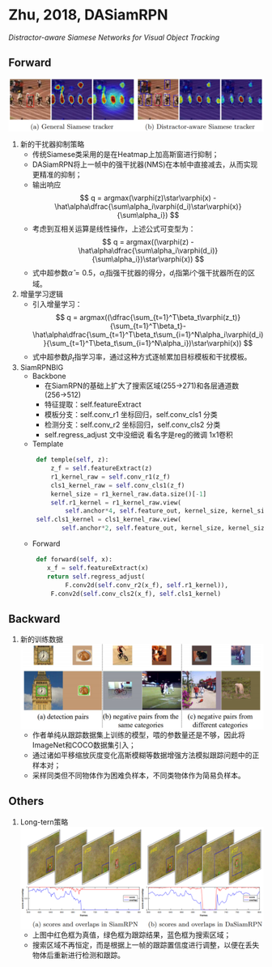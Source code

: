 # Zhu, 2018, DASiamRPN

*Distractor-aware Siamese Networks for Visual Object Tracking*

## Forward
<img src="./img/gaozhong_forward_01.png"  style="zoom:66%"  align="center"/>

1. 新的干扰器抑制策略
   - 传统Siamese类采用的是在Heatmap上加高斯窗进行抑制；
   - DASiamRPN将上一帧中的强干扰器(NMS)在本帧中直接减去，从而实现更精准的抑制；
   - 输出响应$$ q = argmax(\varphi(z)\star\varphi(x) - \hat\alpha\dfrac{\sum\alpha_i\varphi(d_i)\star\varphi(x)}{\sum\alpha_i}) $$
   - 考虑到互相关运算是线性操作，上述公式可变型为：$$ q = argmax((\varphi(z) - \hat\alpha\dfrac{\sum\alpha_i\varphi(d_i)}{\sum\alpha_i})\star\varphi(x)) $$
   - 式中超参数$\hat\alpha=0.5$，$\alpha_i$指强干扰器的得分，$d_i$指第$i$个强干扰器所在的区域。
2. 增量学习逻辑
   - 引入增量学习：$$ q = argmax((\dfrac{\sum_{t=1}^T\beta_t\varphi(z_t)}{\sum_{t=1}^T\beta_t}- \hat\alpha\dfrac{\sum_{t=1}^T\beta_t\sum_{i=1}^N\alpha_i\varphi(d_i)}{\sum_{t=1}^T\beta_t\sum_{i=1}^N\alpha_i})\star\varphi(x)) $$
   - 式中超参数$\beta_t$指学习率，通过这种方式逐帧累加目标模板和干扰模板。
3. SiamRPNBIG
   - Backbone
       - 在SiamRPN的基础上扩大了搜索区域(255→271)和各层通道数(256→512)
       - 特征提取：self.featureExtract 
       - 模板分支：self.conv_r1 坐标回归，self.conv_cls1 分类
       - 检测分支：self.conv_r2 坐标回归，self.conv_cls2 分类
       - self.regress_adjust 文中没细说 看名字是reg的微调 1x1卷积
   - Template
       ```Python
		def temple(self, z):
			z_f = self.featureExtract(z)
			r1_kernel_raw = self.conv_r1(z_f)
			cls1_kernel_raw = self.conv_cls1(z_f)
			kernel_size = r1_kernel_raw.data.size()[-1]
			self.r1_kernel = r1_kernel_raw.view(
		        self.anchor*4, self.feature_out, kernel_size, kernel_size)
       	self.cls1_kernel = cls1_kernel_raw.view(
               self.anchor*2, self.feature_out, kernel_size, kernel_size)
       ```
   - Forward
       ```Python
		def forward(self, x):
           x_f = self.featureExtract(x)
           return self.regress_adjust(
        		F.conv2d(self.conv_r2(x_f), self.r1_kernel)), 
       		F.conv2d(self.conv_cls2(x_f), self.cls1_kernel)
       ```
       
## Backward
1. 新的训练数据
   <img src="./img/gaozhong_backward_01.png"  style="zoom:66%"  align="center"/>
   - 作者单纯从跟踪数据集上训练的模型，喂的参数量还是不够，因此将ImageNet和COCO数据集引入；
   - 通过诸如平移缩放灰度变化高斯模糊等数据增强方法模拟跟踪问题中的正样本对；
   - 采样同类但不同物体作为困难负样本，不同类物体作为简易负样本。

## Others
1. Long-tern策略
   <img src="./img/gaozhong_others_01.png"  style="zoom:66%"  align="center"/>
   - 上图中红色框为真值，绿色框为跟踪结果，蓝色框为搜索区域；
   - 搜索区域不再恒定，而是根据上一帧的跟踪置信度进行调整，以便在丢失物体后重新进行检测和跟踪。
